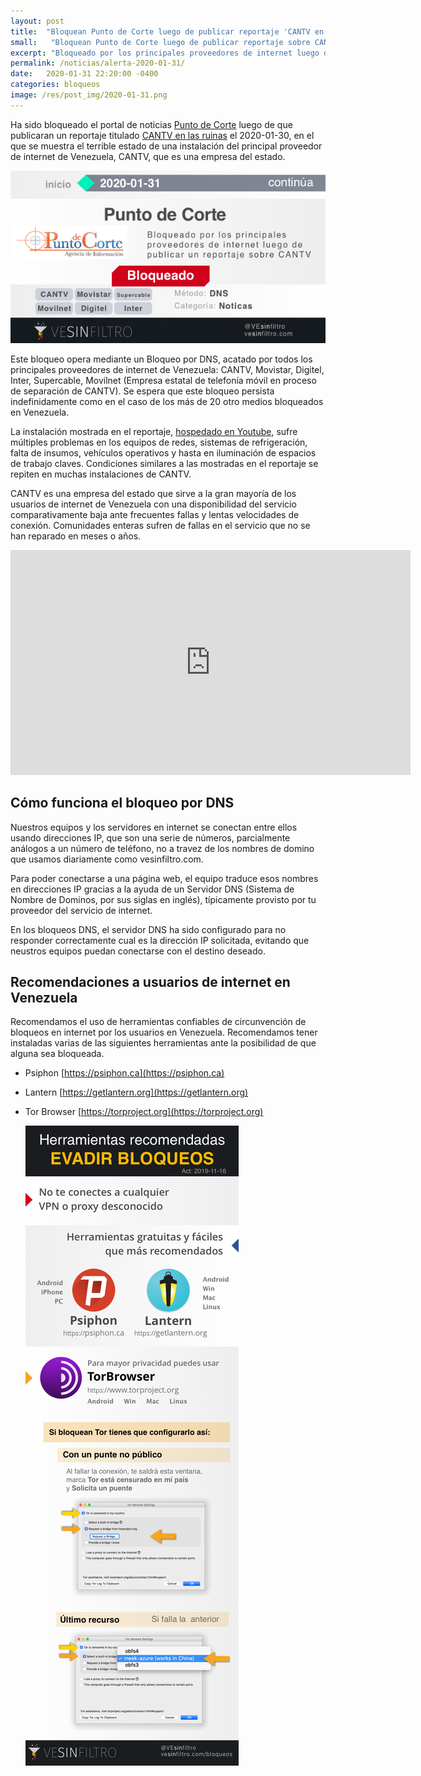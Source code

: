 ```yaml
---
layout: post
title:  "Bloquean Punto de Corte luego de publicar reportaje 'CANTV en las ruinas'"
small:   "Bloquean Punto de Corte luego de publicar reportaje sobre CANTV"
excerpt: "Bloqueado por los principales proveedores de internet luego de publicar un reportaje la crisis CANTV"
permalink: /noticias/alerta-2020-01-31/
date:   2020-01-31 22:20:00 -0400
categories: bloqueos
image: /res/post_img/2020-01-31.png
---
```



Ha sido bloqueado el portal de noticias [Punto de Corte](https://puntodecorte.com) luego de que publicaran un reportaje titulado [CANTV en las ruinas](https://puntodecorte.com/cantv-en-las-ruinas/) el 2020-01-30, en el que se muestra el terrible estado de una instalación del principal proveedor de internet de Venezuela, CANTV, que es una empresa del estado.

![Cover image](/res/post_img/2020-01-31.png)

Este bloqueo opera mediante un Bloqueo por DNS, acatado por todos los principales proveedores de internet de Venezuela: CANTV, Movistar, Digitel,  Inter, Supercable, Movilnet (Empresa estatal de telefonía móvil en proceso de separación de CANTV). Se espera que este bloqueo persista indefinidamente como en el caso de los más de 20 otro medios bloqueados en Venezuela.

La instalación mostrada en el reportaje, [hospedado en Youtube](https://youtu.be/rhKbuPHbl8A), sufre múltiples problemas en los equipos de redes, sistemas de refrigeración, falta de insumos, vehículos operativos y hasta  en iluminación de espacios de trabajo claves. Condiciones similares a las mostradas en el reportaje se repiten en muchas instalaciones de CANTV.

CANTV es una empresa del estado que sirve a la gran mayoría de los usuarios de internet de Venezuela con una disponibilidad del servicio comparativamente baja ante frecuentes fallas y lentas velocidades de conexión. Comunidades enteras sufren de fallas en el servicio que no se han reparado en meses o años.

<iframe width="640" height="360" src="https://www.youtube.com/embed/rhKbuPHbl8A" frameborder="0" allow="accelerometer; autoplay; encrypted-media; gyroscope; picture-in-picture" allowfullscreen></iframe>

## Cómo funciona el bloqueo por DNS

Nuestros equipos y los servidores en internet se conectan entre ellos usando direcciones IP, que son una serie de números, parcialmente análogos a un número de teléfono, no a travez de los nombres de domino que usamos diariamente como vesinfiltro.com.

Para poder conectarse a una página web, el equipo traduce esos nombres en direcciones IP gracias a la ayuda de un Servidor DNS (Sistema de Nombre de Dominos, por sus siglas en inglés), típicamente provisto por tu proveedor del servicio de internet.

En los bloqueos DNS, el servidor DNS ha sido configurado para no responder correctamente cual es la dirección IP solicitada, evitando que neustros equipos puedan conectarse con el destino deseado.


## Recomendaciones a usuarios de internet en Venezuela

Recomendamos el uso de herramientas confiables de circunvención de
bloqueos en internet por los usuarios en Venezuela. Recomendamos tener instaladas varias de las
siguientes herramientas ante la posibilidad de que alguna sea bloqueada.

-   Psiphon [https://psiphon.ca](https://psiphon.ca)

-   Lantern [https://getlantern.org](https://getlantern.org)

-   Tor Browser [https://torproject.org](https://torproject.org)

    ![](/res/img/tecnicas_evadir_bloqueos.png)
